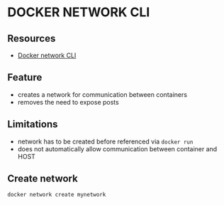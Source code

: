 # DOCKER NETWORK CLI

## Resources

- [Docker network CLI](https://docs.docker.com/engine/reference/commandline/network/)

## Feature

- creates a network for communication between containers
- removes the need to expose posts

## Limitations

- network has to be created before referenced via `docker run`
- does not automatically allow communication between container and HOST

## Create network

```console
docker network create mynetwork
```
